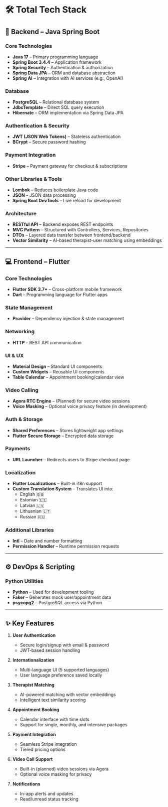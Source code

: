 # 🛠️ Total Tech Stack

## 📌 Backend – Java Spring Boot

### Core Technologies
- **Java 17** – Primary programming language  
- **Spring Boot 3.4.4** – Application framework  
- **Spring Security** – Authentication & authorization  
- **Spring Data JPA** – ORM and database abstraction  
- **Spring AI** – Integration with AI services (e.g., OpenAI)

### Database
- **PostgreSQL** – Relational database system  
- **JdbcTemplate** – Direct SQL query execution  
- **Hibernate** – ORM implementation via Spring Data JPA

### Authentication & Security
- **JWT (JSON Web Tokens)** – Stateless authentication  
- **BCrypt** – Secure password hashing

### Payment Integration
- **Stripe** – Payment gateway for checkout & subscriptions

### Other Libraries & Tools
- **Lombok** – Reduces boilerplate Java code  
- **JSON** – JSON data processing  
- **Spring Boot DevTools** – Live reload for development

### Architecture
- **RESTful API** – Backend exposes REST endpoints  
- **MVC Pattern** – Structured with Controllers, Services, Repositories  
- **DTOs** – Layered data transfer between frontend/backend  
- **Vector Similarity** – AI-based therapist-user matching using embeddings

---

## 💻 Frontend – Flutter

### Core Technologies
- **Flutter SDK 3.7+** – Cross-platform mobile framework  
- **Dart** – Programming language for Flutter apps

### State Management
- **Provider** – Dependency injection & state management

### Networking
- **HTTP** – REST API communication

### UI & UX
- **Material Design** – Standard UI components  
- **Custom Widgets** – Reusable UI components  
- **Table Calendar** – Appointment booking/calendar view

### Video Calling
- **Agora RTC Engine** – (Planned) for secure video sessions  
- **Voice Masking** – Optional voice privacy feature (in development)

### Auth & Storage
- **Shared Preferences** – Stores lightweight app settings  
- **Flutter Secure Storage** – Encrypted data storage

### Payments
- **URL Launcher** – Redirects users to Stripe checkout page

### Localization
- **Flutter Localizations** – Built-in i18n support  
- **Custom Translation System** – Translates UI into:
  - English 🇬🇧  
  - Estonian 🇪🇪  
  - Latvian 🇱🇻  
  - Lithuanian 🇱🇹  
  - Russian 🇷🇺

### Additional Libraries
- **Intl** – Date and number formatting  
- **Permission Handler** – Runtime permission requests

---

## ⚙️ DevOps & Scripting

### Python Utilities
- **Python** – Used for development tooling  
- **Faker** – Generates mock user/appointment data  
- **psycopg2** – PostgreSQL access via Python

---

## ✨ Key Features

1. **User Authentication**  
   - Secure login/signup with email & password  
   - JWT-based session handling  

2. **Internationalization**  
   - Multi-language UI (5 supported languages)  
   - User language preference saved locally  

3. **Therapist Matching**  
   - AI-powered matching with vector embeddings  
   - Intelligent text similarity scoring  

4. **Appointment Booking**  
   - Calendar interface with time slots  
   - Support for single, monthly, and intensive packages  

5. **Payment Integration**  
   - Seamless Stripe integration  
   - Tiered pricing options  

6. **Video Call Support**  
   - Built-in (planned) video sessions via Agora  
   - Optional voice masking for privacy  

7. **Notifications**  
   - In-app alerts and updates  
   - Read/unread status tracking  
